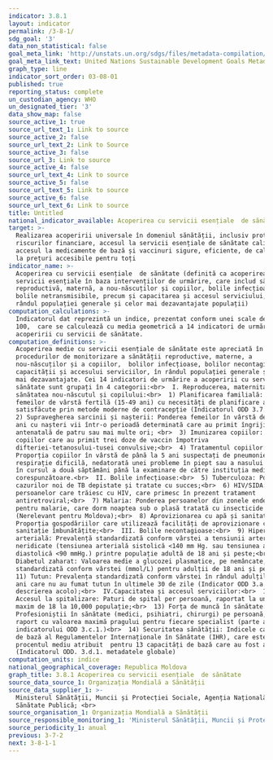 ```yaml
---
indicator: 3.8.1
layout: indicator
permalink: /3-8-1/
sdg_goal: '3'
data_non_statistical: false
goal_meta_link: 'http://unstats.un.org/sdgs/files/metadata-compilation/Metadata-Goal-3.pdf'
goal_meta_link_text: United Nations Sustainable Development Goals Metadata (pdf 865kB)
graph_type: line
indicator_sort_order: 03-08-01
published: true
reporting_status: complete
un_custodian_agency: WHO
un_designated_tier: '3'
data_show_map: false
source_active_1: true
source_url_text_1: Link to source
source_active_2: false
source_url_text_2: Link to Source
source_active_3: false
source_url_3: Link to source
source_active_4: false
source_url_text_4: Link to source
source_active_5: false
source_url_text_5: Link to source
source_active_6: false
source_url_text_6: Link to source
title: Untitled
national_indicator_available: Acoperirea cu servicii esențiale  de sănătate
target: >-
  Realizarea acoperirii universale în domeniul sănătății, inclusiv protecția
  riscurilor financiare, accesul la servicii esențiale de sănătate calitative și
  accesul la medicamente de bază și vaccinuri sigure, eficiente, de calitate și
  la prețuri accesibile pentru toți
indicator_name: >-
  Acoperirea cu servicii esențiale  de sănătate (definită ca acoperirea medie cu
  servicii esențiale în baza intervențiilor de urmărire, care includ sănătatea
  reproductivă, maternă, a nou-născuților și copiilor, bolile infecțioase,
  bolile netransmisibile, precum și capacitarea și accesul serviciului, în
  rândul populației generale și celor mai dezavantajate populații)
computation_calculations: >-
  Indicatorul dat reprezintă un indice, prezentat conform unei scale de la 0 la
  100,  care se calculează cu media geometrică a 14 indicatori de urmărire a
  acoperirii cu servicii de sănătate.
computation_definitions: >-
  Acoperirea medie cu servicii esențiale de sănătate este apreciată în baza
  procedurilor de monitorizare a sănătății reproductive, materne, a
  nou-născuților și a copiilor,  bolilor infecțioase, bolilor necontagioase și
  capacității și accesului serviciilor, în rândul populației generale și celei
  mai dezavantajate. Cei 14 indicatori de urmărire a acoperirii cu servicii de
  sănătate sunt grupați în 4 categorii:<br>  I. Reproducerea, maternitatea,
  sănătatea nou-născutul și copilului:<br>  1) Planificarea familială: Ponderea
  femeilor de vârstă fertilă (15-49 ani) cu necesități de planificare a familiei
  satisfăcute prin metode moderne de contracepție (Indicatorul ODD 3.7.1.);<br> 
  2) Supravegherea sarcinii și nașterii: Ponderea femeilor în vârstă de 15-49
  ani cu nașteri vii într-o perioadă determinată care au primit îngrijire
  antenatală de patru sau mai multe ori; <br>  3) Imunizarea copiilor: Ponderea
  copiilor care au primit trei doze de vaccin împotriva
  difteriei-tetanosului-tusei convulsive;<br>  4) Tratamentul copiilor:
  Proporția copiilor în vârstă de până la 5 ani suspectați de pneumonie (tuse,
  respirație dificilă, nedatorată unei probleme în piept sau a nasului înfundat)
  în cursul a două săptămâni până la examinare de către instituția medicală
  corespunzătoare.<br>  II. Bolile infecțioase:<br>  5) Tuberculoza: Ponderea
  cazurilor noi de TB depistate și tratate cu succes;<br>  6) HIV/SIDA: Ponderea
  persoanelor care trăiesc cu HIV, care primesc în prezent tratament
  antiretroviral;<br>  7) Malaria: Ponderea persoanelor din zonele endemice
  pentru malarie, care dorm noaptea sub o plasă tratată cu insecticide
  (Nerelevant pentru Moldova);<br>  8) Aprovizionarea cu apă și sanitație:
  Proporția gospodăriilor care utilizează facilități de aprovizionare cu apă și
  sanitație îmbunătățite;<br>  III. Bolile necontagioase:<br>  9) Hipertensiunea
  arterială: Prevalență standardizată conform vârstei a tensiunii arteriale
  neridicate (tensiunea arterială sistolică <140 mm Hg. sau tensiunea arterială
  diastolică <90 mmHg.) printre populație adultă de 18 ani și peste;<br>  10)
  Diabetul zaharat: Valoarea medie a glucozei plasmatice, pe nemâncate,
  standardizată conform vârstei (mmol/L) pentru adulții de 18 ani și peste;<br> 
  11) Tutun: Prevalența standardizată conform vârstei în rândul adulților >=15 
  ani care nu au fumat tutun în ultimele 30 de zile (Indicator ODD 3.a.1. - vezi
  descrierea acolo);<br>  IV.Capacitatea și accesul serviciilor:<br>  12.
  Accesul la spitalizare: Paturi de spital per persoană, raportat la un prag
  maxim de 18 la 10,000 populație;<br>  13) Forța de muncă în sănătate:
  Profesioniștii în sănătate (medici, psihiatri, chirurgi) pe persoană, în
  raport cu valoarea maximă pragului pentru fiecare specialist (parte a
  indicatorului ODD 3.c.1.)<br>  14) Securitatea sănătății: Indicele capacității
  de bază al Regulamentelor Internaționale în Sănătate (IHR), care este
  procentul mediu atribuit  pentru 13 capacități de bază care au fost atinse
  (Indicatorul ODD. 3.d.1. metadatele globale)
computation_units: indice
national_geographical_coverage: Republica Moldova
graph_title: 3.8.1 Acoperirea cu servicii esențiale  de sănătate
source_data_source_1: Organizația Mondială a Sănătății
source_data_supplier_1: >-
  Ministerul Sănătății, Muncii și Protecției Sociale, Agenția Națională pentru
  Sănătate Publică; <br> 
source_organisation_1: Organizația Mondială a Sănătății
source_responsible_monitoring_1: 'Ministerul Sănătății, Muncii și Protecției Sociale'
source_periodicity_1: anual
previous: 3-7-2
next: 3-8-1-1
---
```

